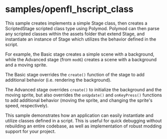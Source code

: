 # samples/openfl_hscript_class

This sample creates implements a simple Stage class, then creates a ScriptedStage scripted class type using Polymod. Polymod can then parse any scripted classes within the assets folder that extend Stage, and instantiate an instance of Stage which utilizes the behavior defined in the script.

For example, the Basic stage creates a simple scene with a background, while the Advanced stage (from `mod6`) creates a scene with a background and a moving sprite.

The Basic stage overrides the `create()` function of the stage to add additional behavior (i.e. rendering the background).

The Advanced stage overrides `create()` to initialize the background and the moving sprite, but also overrides the `onUpdate()` and `onKeyPress()` functions to add additional behavior (moving the sprite, and changing the sprite's speed, respectively).

This sample demonstrates how an application can easily instantiate and utilize classes defined in a script. This is useful for quick debugging without rebuilding an entire codebase, as well as implementation of robust modding support for your project.
